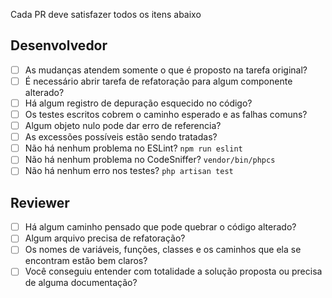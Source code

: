 Cada PR deve satisfazer todos os itens abaixo

## Desenvolvedor

- [ ] As mudanças atendem somente o que é proposto na tarefa original?
- [ ] É necessário abrir tarefa de refatoração para algum componente alterado?
- [ ] Há algum registro de depuração esquecido no código?
- [ ] Os testes escritos cobrem o caminho esperado e as falhas comuns?
- [ ] Algum  objeto nulo pode dar erro de referencia?
- [ ] As excessões possíveis estão sendo tratadas?
- [ ] Não há nenhum problema no ESLint? `npm run eslint`
- [ ] Não há nenhum problema no CodeSniffer? `vendor/bin/phpcs`
- [ ] Não há nenhum erro nos testes? `php artisan test`

## Reviewer

- [ ] Há algum caminho pensado que pode quebrar o código alterado?
- [ ] Algum arquivo precisa de refatoração?
- [ ] Os nomes de variáveis, funções, classes e os caminhos que ela se encontram estão bem claros?
- [ ] Você conseguiu entender com totalidade a solução proposta ou precisa de alguma documentação?
